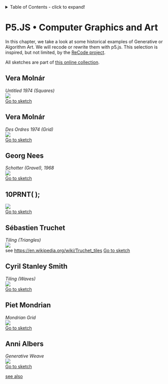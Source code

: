 <details>
<summary>Table of Contents - click to expand!</summary>
<!-- TOC depthFrom:2 depthTo:6 withLinks:1 updateOnSave:1 orderedList:0 -->

- [Vera Molnár](#vera-molnr)
- [Vera Molnár](#vera-molnr)
- [Georg Nees](#georg-nees)
- [10PRNT( );](#10prnt-)
- [Sébastien Truchet](#sbastien-truchet)
- [Cyril Stanley Smith](#cyril-stanley-smith)
- [Piet Mondrian](#piet-mondrian)
- [Anni Albers](#anni-albers)

<!-- /TOC -->
</details>

# P5.JS • Computer Graphics and Art

In this chapter, we take a look at some historical examples of Generative or Algorithm Art. We will recode or rewrite them with p5.js. This selection is inspired, but not limited, by the [ReCode project](http://recodeproject.com/).

All sketches are part of [this online collection](https://editor.p5js.org/hendrikleper/collections/47CP-otxw).

## Vera Molnár
*Untitled 1974 (Squares)*    
![](img/recode/01.png)    
[Go to sketch](https://editor.p5js.org/hendrikleper/sketches/1bNTF0jAw)

## Vera Molnár
*Des Ordres 1974 (Grid)*    
![](img/recode/02.png)    
[Go to sketch](https://editor.p5js.org/hendrikleper/sketches/wdu9Vxb8R)

## Georg Nees
*Schotter (Gravel), 1968*    
![](img/recode/03.png)    
[Go to sketch](https://editor.p5js.org/hendrikleper/sketches/6iO_W-H2l)

## 10PRNT( );
![](img/recode/04.png)    
[Go to sketch](https://editor.p5js.org/hendrikleper/sketches/Uhe69Rd5e)

## Sébastien Truchet
*Tiling (Triangles)*    
![](img/recode/05.png)    
see https://en.wikipedia.org/wiki/Truchet_tiles
[Go to sketch](https://editor.p5js.org/hendrikleper/sketches/ofs6RTC4f9)

## Cyril Stanley Smith
*Tiling (Waves)*    
![](img/recode/06.png)    
[Go to sketch](https://editor.p5js.org/hendrikleper/sketches/nU7opIjb1)

## Piet Mondrian
*Mondrian Grid*    
![](img/recode/07.png)    
[Go to sketch](https://editor.p5js.org/hendrikleper/sketches/GSIGWOgph)

## Anni Albers
*Generative Weave*    
![](img/recode/08.png)    
[Go to sketch](https://editor.p5js.org/hendrikleper/sketches/3CClx6ABY)

[see also](https://www.lyceelecorbusier.eu/p5js/?page_id=2861)
